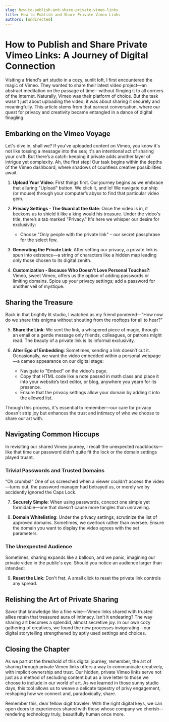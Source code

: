 ```yaml
---
slug: how-to-publish-and-share-private-vimeo-links
title: How to Publish and Share Private Vimeo Links
authors: [undirected]
---
```



# How to Publish and Share Private Vimeo Links: A Journey of Digital Connection

Visiting a friend's art studio in a cozy, sunlit loft, I first encountered the magic of Vimeo. They wanted to share their latest video project—an abstract meditation on the passage of time—without flinging it to all corners of the internet. Naturally, Vimeo was their platform of choice. But the task wasn't just about uploading the video; it was about sharing it securely and meaningfully. This article stems from that earnest conversation, where our quest for privacy and creativity became entangled in a dance of digital finagling. 

## Embarking on the Vimeo Voyage

Let's dive in, shall we? If you've uploaded content on Vimeo, you know it's not like tossing a message into the sea; it's an intentional act of sharing your craft. But there’s a catch: keeping it private adds another layer of intrigue yet complexity. Ah, the first step! Our task begins within the depths of the Vimeo dashboard, where shadows of countless creative possibilities await.

1. **Upload Your Video**: First things first. Our journey begins as we embrace that alluring "Upload" button. We click it, and lo! We navigate our ship (or mouse) through your computer’s abyss to find that particular video gem.

2. **Privacy Settings - The Guard at the Gate**: Once the video is in, it beckons us to shield it like a king would his treasure. Under the video's title, there’s a tab marked "Privacy." It's here we whisper our desire for exclusivity:
   - Choose "Only people with the private link" – our secret passphrase for the select few.
   
3. **Generating the Private Link**: After setting our privacy, a private link is spun into existence—a string of characters like a hidden map leading only those chosen to its digital zenith.

4. **Customization - Because Who Doesn't Love Personal Touches?**: Vimeo, sweet Vimeo, offers us the option of adding passwords or limiting domains. Spice up your privacy settings; add a password for another veil of mystique.

## Sharing the Treasure

Back in that brightly lit studio, I watched as my friend pondered—"How now do we share this enigma without shouting from the rooftops for all to hear?"

5. **Share the Link**: We sent the link, a whispered piece of magic, through an email or a gentle message only friends, colleagues, or patrons might read. The beauty of a private link is its informal exclusivity. 

6. **Alter Ego of Embedding**: Sometimes, sending a link doesn’t cut it. Occasionally, we want the video embedded within a personal webpage—a cameo appearance on our digital stage:
   - Navigate to "Embed" on the video's page.
   - Copy that HTML code like a note passed in math class and place it into your website’s text editor, or blog, anywhere you yearn for its presence.
   - Ensure that the privacy settings allow your domain by adding it into the allowed list.

Through this process, it's essential to remember—our care for privacy doesn't strip joy but enhances the trust and intimacy of who we choose to share our art with.

## Navigating Common Hiccups

In revisiting our shared Vimeo journey, I recall the unexpected roadblocks—like that time our password didn’t quite fit the lock or the domain settings played truant.

### Trivial Passwords and Trusted Domains

“Oh crumbs!” One of us screeched when a viewer couldn’t access the video—turns out, the password manager had betrayed us, or merely we by accidently ignored the Caps Lock.

7. **Securely Simple**: When using passwords, concoct one simple yet formidable—one that doesn’t cause more tangles than unraveling. 

8. **Domain Whitelisting**: Under the privacy settings, scrutinize the list of approved domains. Sometimes, we overlook rather than oversee. Ensure the domain you want to display the video agrees with the set parameters.

### The Unexpected Audience

Sometimes, sharing expands like a balloon, and we panic, imagining our private video in the public's eye. Should you notice an audience larger than intended:

9. **Reset the Link**: Don't fret. A small click to reset the private link controls any spread. 

## Relishing the Art of Private Sharing

Savor that knowledge like a fine wine—Vimeo links shared with trusted allies retain that treasured aura of intimacy. Isn’t it endearing? The way sharing art becomes a splendid, almost secretive joy. In our own cozy gathering of creatives, we found the new processes invigorating—our digital storytelling strengthened by aptly used settings and choices.

## Closing the Chapter

As we part at the threshold of this digital journey, remember, the art of sharing through private Vimeo links offers a way to communicate creatively, with implicit ownership and trust. Our hidden, private Vimeo links serve not just as a method of secluding content but as a love letter to those we choose to include in our world of art. As we learned in those sunny studio days, this tool allows us to weave a delicate tapestry of privy engagement, reshaping how we connect and, paradoxically, share.

Remember this, dear fellow digit traveler: With the right digital keys, we can open doors to experiences shared with those whose company we cherish—rendering technology truly, beautifully human once more.